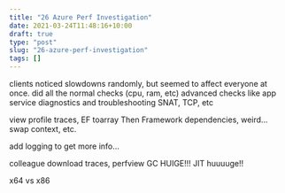```yaml
---
title: "26 Azure Perf Investigation"
date: 2021-03-24T11:48:16+10:00
draft: true
type: "post"
slug: "26-azure-perf-investigation"
tags: []
---
```




<!--more-->  


clients noticed slowdowns randomly, but seemed to affect everyone at once.
did all the normal checks (cpu, ram, etc)
advanced checks like app service diagnostics and troubleshooting SNAT, TCP, etc

view profile traces, EF toarray
Then Framework dependencies, weird... swap context, etc.

add logging to get more info...

colleague download traces, perfview
GC HUIGE!!!
JIT huuuuge!!

x64 vs x86